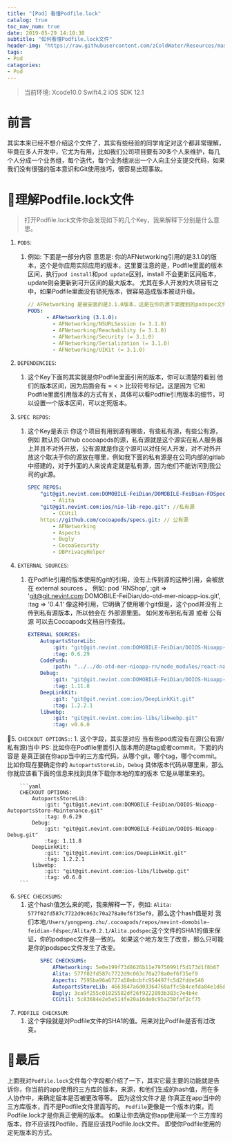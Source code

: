```yaml
---
title: "[Pod] 看懂Podfile.lock"
catalog: true
toc_nav_num: true
date: 2019-05-29 14:10:30
subtitle: "如何看懂Podfile.lock文件"
header-img: "https://raw.githubusercontent.com/zColdWater/Resources/master/Images/naked.jpg"
tags:
- Pod
catagories:
- Pod
---
```


> 当前环境: Xcode10.0 Swift4.2 iOS SDK 12.1

前言
=======

其实本来已经不想介绍这个文件了，其实有些经验的同学肯定对这个都非常理解，毕竟在多人开发中，它尤为有用，比如我们公司项目要有30多个人来维护，每几个人分成一个业务组，每个迭代，每个业务组派出一个人向主分支提交代码，如果我们没有很强的版本意识和Git使用技巧，很容易出现事故。


理解Podfile.lock文件
=======

> 打开Podfile.lock文件你会发现如下的几个Key，我来解释下分别是什么意思。

1. `PODS`:
   1. 例如: 下面是一部分内容 意思是: 你的AFNetworking引用的是3.1.0的版本，这个是你应用实际应用的版本，这里要注意的是，Podfile里面的版本区间，执行`pod install`和`pod update`区别，install 不会更新区间版本，update则会更新到可升区间的最大版本。 尤其在多人开发的大项目有之中，如果Podfile里面没有锁死版本，很容易造成版本被动升级。
        ```yaml
        // AFNetworking 是被安装的是3.1.0版本，这是在你的源下面搜到的podspec文件下的版本号，并且包括依赖AFNetworking的依赖。
        PODS:
              - AFNetworking (3.1.0):
                - AFNetworking/NSURLSession (= 3.1.0)
                - AFNetworking/Reachability (= 3.1.0)
                - AFNetworking/Security (= 3.1.0)
                - AFNetworking/Serialization (= 3.1.0)
                - AFNetworking/UIKit (= 3.1.0)
        ```
2.  `DEPENDENCIES`:
    1.  这个Key下面的其实就是你Podfile里面引用的版本，你可以清楚的看到 他们的版本区间，因为后面会有 = < > 比较符号标记，这是因为 它和 Podfile里面引用版本的方式有关，具体可以看Podfile引用版本的细节，可以设置一个版本区间，可以定死版本。

3.  `SPEC REPOS`:
    1.  这个Key是表示 你这个项目有用到源有哪些，有些私有源，有些公有源，例如 默认的 Github cocoapods的源，私有源就是这个源实在私人服务器上并且不对外开放，公有源就是你这个源可以对任何人开发，对不对外开放这个取决于你的源放在哪里，例如我下面的私有源是在公司内部的gitlab中搭建的，对于外面的人来说肯定就是私有源，因为他们不能访问到我公司的git源。
        ```yaml
        SPEC REPOS:
            "git@git.nevint.com:DOMOBILE-FeiDian/DOMOBILE-FeiDian-FDSpec.git": //私有源
                - Alita
            "git@git.nevint.com:ios/nio-lib-repo.git": //私有源
                - CCUtil
            https://github.com/cocoapods/specs.git: // 公有源
                - AFNetworking
                - Aspects
                - Bugly
                - CocoaSecurity
                - DBPrivacyHelper
        ```
4.  `EXTERNAL SOURCES`:
    1. 在Podfile引用的版本使用的git的引用，没有上传到源的这种引用，会被放在 external sources 。 例如: pod 'RNShop', :git => 'git@git.nevint.com:DOMOBILE-FeiDian/do-otd-mer-nioapp-ios.git', :tag => '0.4.1' 像这种引用，它明确了使用哪个git但是，这个pod并没有上传到私有源版本，所以他会在 外部源里面。 如何发布到私有源 或者 公有源 可以去Cocoapods文档自行查找。

        ```yaml
        EXTERNAL SOURCES:
            AutopartsStoreLib:
                :git: "git@git.nevint.com:DOMOBILE-FeiDian/DOIOS-Nioapp-AutopartsStore-Maintenance.git"
                :tag: 0.6.29
            CodePush:
                :path: "../../do-otd-mer-nioapp-rn/node_modules/react-native-code-push"
            Debug:
                :git: "git@git.nevint.com:DOMOBILE-FeiDian/DOIOS-Nioapp-Debug.git"
                :tag: 1.11.8
            DeepLinkKit:
                :git: "git@git.nevint.com:ios/DeepLinkKit.git"
                :tag: 1.2.2.1
            libwebp:
                :git: "git@git.nevint.com:ios-libs/libwebp.git"
                :tag: v0.6.0
        ```
5.  `CHECKOUT OPTIONS:`:
    1. 这个字段，其实是对应 当有些pod库没有在源(公有源/私有源)当中 PS: 比如你在Podfile里面引入版本用的是tag或者commit，下面的内容是 是真正装在你app当中的三方库代码，从哪个git，哪个tag，哪个commit。 比如你现在要确定你的 `AutopartsStoreLib`，`Debug` 具体版本代码从哪里来，那么你就应该看下面的信息来找到具体下载你本地的库的版本 它是从哪里来的。
   
        ```yaml
        CHECKOUT OPTIONS:
            AutopartsStoreLib:
                :git: "git@git.nevint.com:DOMOBILE-FeiDian/DOIOS-Nioapp-AutopartsStore-Maintenance.git"
                :tag: 0.6.29
            Debug:
                :git: "git@git.nevint.com:DOMOBILE-FeiDian/DOIOS-Nioapp-Debug.git"
                :tag: 1.11.8
            DeepLinkKit:
                :git: "git@git.nevint.com:ios/DeepLinkKit.git"
                :tag: 1.2.2.1
            libwebp:
                :git: "git@git.nevint.com:ios-libs/libwebp.git"
                :tag: v0.6.0
        ```
6.  `SPEC CHECKSUMS`:
    1.  这个hash值怎么来的呢，我来解释一下，例如: `Alita: 577f02fd587c7722d9c063c70a278a0ef6f35ef9`，那么这个hash值是对 我们本地`/Users/yongpeng.zhu/.cocoapods/repos/nevint-domobile-feidian-fdspec/Alita/0.2.1/Alita.podspec`这个文件的SHA1的值来保证，你的podspec文件是一致的。 如果这个地方发生了改变，那么只可能是你的podspec文件发生了改变。
        ```yaml
            SPEC CHECKSUMS:
                AFNetworking: 5e0e199f73d8626b11e79750991f5d173d1f8b67
                Alita: 577f02fd587c7722d9c063c70a278a0ef6f35ef9
                Aspects: 7595ba96a6727a58ebcbfc954497fc5d2fdde546
                AutopartsStoreLib: 4663847a6d03364760affc5b4cefda84e1d6d214
                Bugly: 3ca9f255c01025582df26f9222893b383c7e4b4e
                CCUtil: 5c83684e2e5e514fe20a16de0c95a250faf2cf75
        ```
7.  `PODFILE CHECKSUM`:
    1.  这个字段就是对Podfile文件的SHA1的值。用来对比Podfile是否有过改变。


最后
=======
上面我对`Podfile.lock`文件每个字段都介绍了一下，其实它最主要的功能就是告诉你，你当前的app使用的三方库的版本，来源，和他们生成的hash值，用在多人协作中，来确定版本是否被更改等等。 因为这份文件才是 你真正在app当中的三方库版本，而不是Podfile文件里面写的。 `Podfile`更像是一个版本约束，而Podfile.lock才是你真正使用的版本。 如果让你去确定你app使用某一个三方库的版本，你不应该找Podfile，而是应该找Podfile.lock文件。 即使你Podfile使用的定死版本的方式。 



